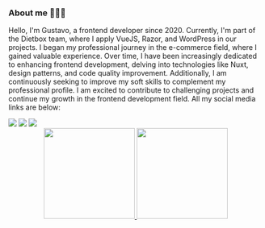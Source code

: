 ### About me 👨🏻‍💻
Hello, I'm Gustavo, a frontend developer since 2020. Currently, I'm part of the Dietbox team, where I apply VueJS, Razor, and WordPress in our projects. I began my professional journey in the e-commerce field, where I gained valuable experience. Over time, I have been increasingly dedicated to enhancing frontend development, delving into technologies like Nuxt, design patterns, and code quality improvement. Additionally, I am continuously seeking to improve my soft skills to complement my professional profile. I am excited to contribute to challenging projects and continue my growth in the frontend development field. All my social media links are below:
<div> 
  <a href="https://instagram.com/gustavorost" target="_blank"><img src="https://img.shields.io/badge/-Instagram-%23E4405F?style=for-the-badge&logo=instagram&logoColor=white" target="_blank"></a>
  <a href = "mailto:gustavosrost@outlook.com"><img src="https://img.shields.io/badge/Microsoft_Outlook-0078D4?style=for-the-badge&logo=microsoft-outlook&logoColor=white" target="_blank"></a>
  <a href="https://www.linkedin.com/in/gustavo-rost/" target="_blank"><img src="https://img.shields.io/badge/-LinkedIn-%230077B5?style=for-the-badge&logo=linkedin&logoColor=white" target="_blank"></a> 
</div>
<div align="center">
  <a href="https://github.com/GustavoSRost">
  <img height="180em" src="https://github-readme-stats.vercel.app/api?username=GustavoSRost&show_icons=true&theme=dark&include_all_commits=true&count_private=true"/>
  <img height="180em" src="https://github-readme-stats.vercel.app/api/top-langs/?username=GustavoSRost&layout=compact&langs_count=7&theme=dark"/>
</div>

